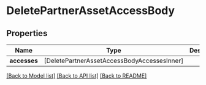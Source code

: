 # DeletePartnerAssetAccessBody

## Properties
Name | Type | Description | Notes
------------ | ------------- | ------------- | -------------
**accesses** | [DeletePartnerAssetAccessBodyAccessesInner] |  | 

[[Back to Model list]](../README.md#documentation-for-models) [[Back to API list]](../README.md#documentation-for-api-endpoints) [[Back to README]](../README.md)


